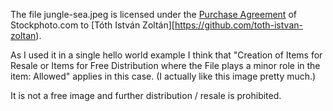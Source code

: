 The file jungle-sea.jpeg is licensed under the [Purchase Agreement](https://stockphoto.com/purchaseagreement.php)
of Stockphoto.com to [Tóth István Zoltán][https://github.com/toth-istvan-zoltan). 

As I used it in a single hello world example I think that "Creation of Items for Resale or Items for Free Distribution 
where the File plays a minor role in the item: Allowed" applies in this case. (I actually like this image pretty much.)

It is not a free image and further distribution / resale is prohibited.